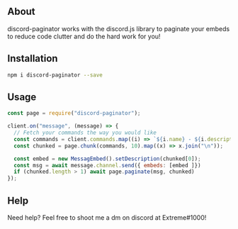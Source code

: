 ## About

discord-paginator works with the discord.js library to paginate your embeds to reduce code clutter and do the hard work for you!

## Installation

```bash
npm i discord-paginator --save
```

## Usage

```js
const page = require("discord-paginator");

client.on("message", (message) => {
  // Fetch your commands the way you would like
  const commands = client.commands.map((i) => `${i.name} - ${i.description}`);
  const chunked = page.chunk(commands, 10).map((x) => x.join("\n"));

  const embed = new MessagEmbed().setDescription(chunked[0]);
  const msg = await message.channel.send({ embeds: [embed ]})
  if (chunked.length > 1) await page.paginate(msg, chunked)
});
```

## Help

Need help? Feel free to shoot me a dm on discord at Extreme#1000!
